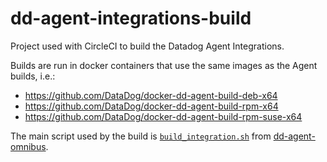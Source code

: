 # dd-agent-integrations-build
Project used with CircleCI to build the Datadog Agent Integrations.

Builds are run in docker containers that use the same images as the Agent builds, i.e.:

* https://github.com/DataDog/docker-dd-agent-build-deb-x64
* https://github.com/DataDog/docker-dd-agent-build-rpm-x64
* https://github.com/DataDog/docker-dd-agent-build-rpm-suse-x64

The main script used by the build is [`build_integration.sh`](https://github.com/DataDog/dd-agent-omnibus/blob/master/build_integration.sh)
from [dd-agent-omnibus](https://github.com/DataDog/dd-agent-omnibus).
